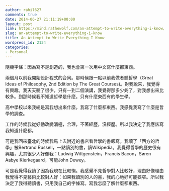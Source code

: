 ```yaml
---
author: rahil627
comments: true
date: 2014-06-27 21:11:19+00:00
layout: post
link: https://mind.rathewolf.com/an-attempt-to-write-everything-i-know/
slug: an-attempt-to-write-everything-i-know
title: An Attempt to Write Everything I Know
wordpress_id: 2134
categories:
- Personal
---
```


隨機字條：因為寫不是創造的，我也會第一次用中文寫什麼都東西。

兩個月以前我開始設計程式的合同。那時候跟一點以前我做者聽哲學（Great Ideas of Philosophy, 2nd Edition by The Great Courses)。對我說來，我覺得有興趣。我天天聽了很少，只有一到二個演講，我覺得那多少夠了，對我想出來比較多。到那時候我不知道哲學是什麼。只有什麼東西有的學生學。

高中學校以來我總是寫我想出來什麼。我寫了什麼都東西。我感覺我寫了什麼是哲學的調查。

工作的時候我從好動改變消極，合理，不著經歷，沒經歷。所以我決定了我應該寫我知道什麼都。

可是我回來臺北的時候我馬上去附近的書店看哲學的書飯寫。我讀了「西方的哲學」被Bertrand Russell，一點讀別的書，讀Wikipedia。我覺得哲學的歷史很有興趣，尤其很少人好像我：Ludwig Wittgenstein，Francis Bacon，Søren Aabye Kierkegaard，可能John Dewey。

可是我覺得我讀了因為我現在比較懶。我感覺不見哲學對人比較好，理由好像理由我覺得不見藝術比較對人好：如果我讀別的人的書，我的心地好可能狹窄。所以我決定了我得聽讀書，只用我自己的字條寫。寫我怎麼了解什麼都東西。
